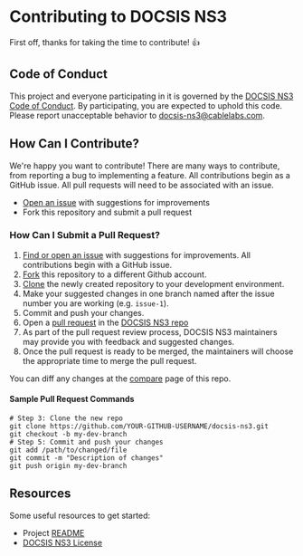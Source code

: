 # Contributing to DOCSIS NS3 

First off, thanks for taking the time to contribute! :+1:

## Code of Conduct

This project and everyone participating in it is governed by the
[DOCSIS NS3 Code of Conduct][1]. By participating, you are
expected to uphold this code. Please report unacceptable behavior to
[docsis-ns3@cablelabs.com][2].

[1]: https://github.com/cablelabs/docsis-ns3/blob/master/CODE_OF_CONDUCT.md
[2]: mailto:docsis-ns3@cablelabs.com

## How Can I Contribute?

We're happy you want to contribute! There are many ways to contribute, from reporting
a bug to implementing a feature.  All contributions begin as a GitHub issue.
All pull requests will need to be associated with an issue. 

- [Open an issue][3] with suggestions for improvements
- Fork this repository and submit a pull request

[3]: https://github.com/cablelabs/docsis-ns3/issues

### How Can I Submit a Pull Request?

1. [Find or open an issue][3] with suggestions for improvements. All
contributions begin with a GitHub issue.
2. [Fork][5] this repository to a different Github account.
3. [Clone][6] the newly created repository to your development environment.
4. Make your suggested changes in one branch named after the issue number you
are working (e.g. `issue-1`).
5. Commit and push your changes.
6. Open a [pull request][7] in the [DOCSIS NS3 repo][8]
7. As part of the pull request review process, DOCSIS NS3 maintainers
may provide you with feedback and suggested changes.
8. Once the pull request is ready to be merged, the maintainers will choose the
appropriate time to merge the pull request.

You can diff any changes at the [compare][9] page of this repo.

[5]: https://help.github.com/articles/fork-a-repo/
[6]: https://help.github.com/articles/cloning-a-repository/
[7]: https://help.github.com/articles/about-pull-requests/
[8]: https://github.com/cablelabs/docsis-ns3
[9]: https://github.com/cablelabs/docsis-ns3/compare

#### Sample Pull Request Commands

```
# Step 3: Clone the new repo
git clone https://github.com/YOUR-GITHUB-USERNAME/docsis-ns3.git
git checkout -b my-dev-branch
# Step 5: Commit and push your changes
git add /path/to/changed/file
git commit -m "Description of changes"
git push origin my-dev-branch
```

## Resources

Some useful resources to get started:
- Project [README][11]
- [DOCSIS NS3 License][12]

[11]: README.md
[12]: LICENSE
